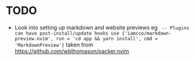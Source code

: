 # TODO

- Look into setting up markdown and website previews eg ` -- Plugins can have post-install/update hooks
  use {'iamcco/markdown-preview.nvim', run = 'cd app && yarn install', cmd = 'MarkdownPreview'}` taken from https://github.com/wbthomason/packer.nvim
